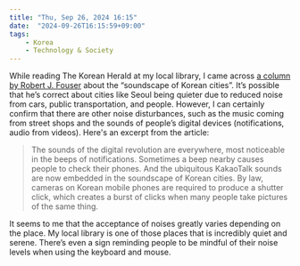 ```yaml
---
title: "Thu, Sep 26, 2024 16:15"
date:  "2024-09-26T16:15:59+09:00"
tags:
    - Korea
    - Technology & Society
---
```


While reading The Korean Herald at my local library, I came across [a column by Robert J. Fouser](http://web.archive.org/web/20240926072011/https://www.koreaherald.com/view.php?ud=20240922050198&ACE_SEARCH=1) about the “soundscape of Korean cities”. It’s possible that he’s correct about cities like Seoul being quieter due to reduced noise from cars, public transportation, and people. However, I can certainly confirm that there are other noise disturbances, such as the music coming from street shops and the sounds of people’s digital devices (notifications, audio from videos). Here's an excerpt from the article:

> The sounds of the digital revolution are everywhere, most noticeable in the beeps of notifications. Sometimes a beep nearby causes people to check their phones. And the ubiquitous KakaoTalk sounds are now embedded in the soundscape of Korean cities. By law, cameras on Korean mobile phones are required to produce a shutter click, which creates a burst of clicks when many people take pictures of the same thing.

It seems to me that the acceptance of noises greatly varies depending on the place. My local library is one of those places that is incredibly quiet and serene. There’s even a sign reminding people to be mindful of their noise levels when using the keyboard and mouse.
